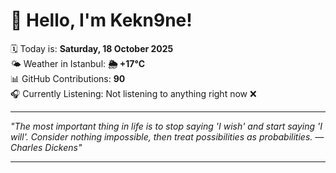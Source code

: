 # 👋 Hello, I'm Kekn9ne!

🗓️ Today is: **Saturday, 18 October 2025**  
🌤️ Weather in Istanbul: **🌦   +17°C**  
📊 GitHub Contributions: **90**  
🎧 Currently Listening: Not listening to anything right now ❌

---

_"The most important thing in life is to stop saying 'I wish' and start saying 'I will'. Consider nothing impossible, then treat possibilities as probabilities. — *Charles Dickens*"_

---
